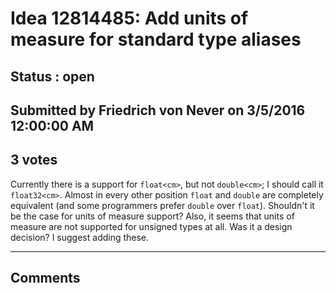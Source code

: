 # Idea 12814485: Add units of measure for standard type aliases #

## Status : open

## Submitted by Friedrich von Never on 3/5/2016 12:00:00 AM

## 3 votes

Currently there is a support for `float<cm>`, but not `double<cm>`; I should call it `float32<cm>`. Almost in every other position `float` and `double` are completely equivalent (and some programmers prefer `double` over `float`). Shouldn't it be the case for units of measure support?
Also, it seems that units of measure are not supported for unsigned types at all. Was it a design decision? I suggest adding these.


------------------------
## Comments

